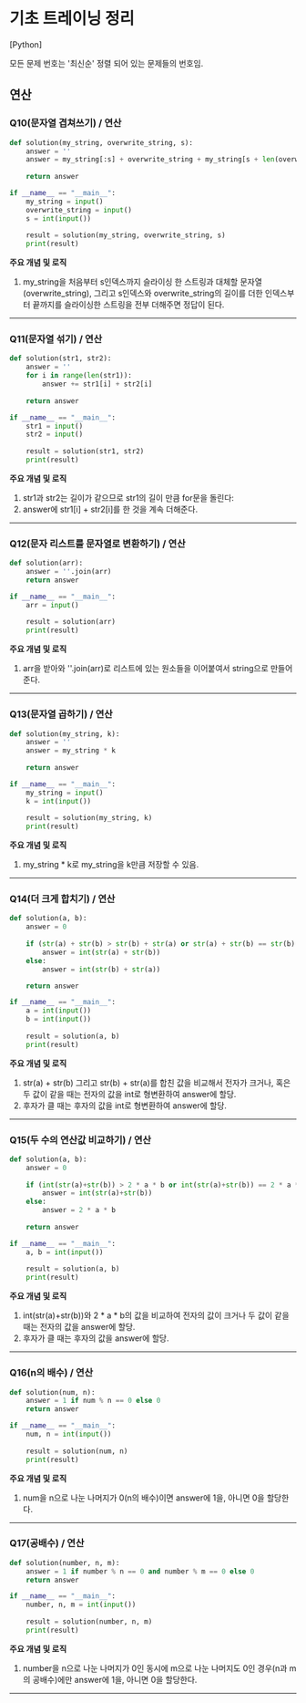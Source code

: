 # 기초 트레이닝 정리

[Python] 

모든 문제 번호는 '최신순' 정렬 되어 있는 문제들의 번호임.

## 연산

### Q10(문자열 겹쳐쓰기) / 연산
```Python
def solution(my_string, overwrite_string, s):
    answer = ''
    answer = my_string[:s] + overwrite_string + my_string[s + len(overwrite_string):]
                                   
    return answer

if __name__ == "__main__":
    my_string = input()
    overwrite_string = input()
    s = int(input())
    
    result = solution(my_string, overwrite_string, s)
    print(result)
```
**주요 개념 및 로직**
1. my_string을 처음부터 s인덱스까지 슬라이싱 한 스트링과 대체할 문자열(overwrite_string), 그리고 s인덱스와 overwrite_string의 길이를 더한 인덱스부터 끝까지를 슬라이싱한 스트링을 전부 더해주면 정답이 된다.

***

### Q11(문자열 섞기) / 연산
```Python
def solution(str1, str2):
    answer = ''
    for i in range(len(str1)):
        answer += str1[i] + str2[i]
        
    return answer

if __name__ == "__main__":
    str1 = input()
    str2 = input()
    
    result = solution(str1, str2)
    print(result)
```
**주요 개념 및 로직**
1. str1과 str2는 길이가 같으므로 str1의 길이 만큼 for문을 돌린다:
2. answer에 str1[i] + str2[i]를 한 것을 계속 더해준다.

***

### Q12(문자 리스트를 문자열로 변환하기) / 연산
```Python
def solution(arr):
    answer = ''.join(arr)
    return answer

if __name__ == "__main__":
    arr = input()
    
    result = solution(arr)
    print(result)
```
**주요 개념 및 로직**
1. arr을 받아와 ''.join(arr)로 리스트에 있는 원소들을 이어붙여서 string으로 만들어준다.

***

### Q13(문자열 곱하기) / 연산
```Python
def solution(my_string, k):
    answer = ''
    answer = my_string * k
    
    return answer

if __name__ == "__main__":
    my_string = input()
    k = int(input())
    
    result = solution(my_string, k)
    print(result)
```
**주요 개념 및 로직**
1. my_string * k로 my_string을 k만큼 저장할 수 있음.

***

### Q14(더 크게 합치기) / 연산
```Python
def solution(a, b):
    answer = 0
    
    if (str(a) + str(b) > str(b) + str(a) or str(a) + str(b) == str(b) + str(a)):
        answer = int(str(a) + str(b))
    else:
        answer = int(str(b) + str(a))

    return answer

if __name__ == "__main__":
    a = int(input())
    b = int(input())
    
    result = solution(a, b)
    print(result)
```
**주요 개념 및 로직**
1. str(a) + str(b) 그리고 str(b) + str(a)를 합친 값을 비교해서 전자가 크거나, 혹은 두 값이 같을 때는 전자의 값을 int로 형변환하여 answer에 할당.
2. 후자가 클 때는 후자의 값을 int로 형변환하여 answer에 할당.

***

### Q15(두 수의 연산값 비교하기) / 연산
```Python
def solution(a, b):
    answer = 0
    
    if (int(str(a)+str(b)) > 2 * a * b or int(str(a)+str(b)) == 2 * a * b):
        answer = int(str(a)+str(b))
    else:
        answer = 2 * a * b
        
    return answer

if __name__ == "__main__":
    a, b = int(input())
    
    result = solution(a, b)
    print(result)
```
**주요 개념 및 로직**
1. int(str(a)+str(b))와 2 * a * b의 값을 비교하여 전자의 값이 크거나 두 값이 같을 때는 전자의 값을 answer에 할당.
2. 후자가 클 때는 후자의 값을 answer에 할당.

***

### Q16(n의 배수) / 연산
```Python
def solution(num, n):
    answer = 1 if num % n == 0 else 0
    return answer

if __name__ == "__main__":
    num, n = int(input())
    
    result = solution(num, n)
    print(result)
```
**주요 개념 및 로직**
1. num을 n으로 나눈 나머지가 0(n의 배수)이면 answer에 1을, 아니면 0을 할당한다.

***

### Q17(공배수) / 연산
```Python
def solution(number, n, m):
    answer = 1 if number % n == 0 and number % m == 0 else 0
    return answer

if __name__ == "__main__":
    number, n, m = int(input())
    
    result = solution(number, n, m)
    print(result)
```
**주요 개념 및 로직**
1. number을 n으로 나눈 나머지가 0인 동시에 m으로 나눈 나머지도 0인 경우(n과 m의 공배수)에만 answer에 1을, 아니면 0을 할당한다.

***
